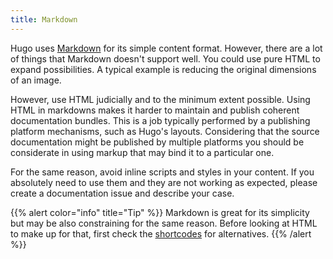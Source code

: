 ```yaml
---
title: Markdown
---
```


Hugo uses [Markdown](https://www.markdownguide.org/) for its simple content format. However, there are a lot of things that Markdown 
doesn't support well. You could use pure HTML to expand possibilities. A typical example is reducing
the original dimensions of an image.

However, use HTML judicially and to the minimum extent possible. Using HTML in markdowns makes it
harder to maintain and publish coherent documentation bundles. This is a job typically performed by
a publishing platform mechanisms, such as Hugo's layouts. Considering that the source documentation
might be published by multiple platforms you should be considerate in using markup that may bind it 
to a particular one.

For the same reason, avoid inline scripts and styles in your content. If you absolutely need to use them and they are not working as expected, please create a documentation issue and describe your case.

{{% alert color="info" title="Tip" %}}
Markdown is great for its simplicity but may be also constraining for the same reason. Before looking at HTML to make up for that, first check the [shortcodes](https://github.com/gardener/documentation/blob/master/website/documentation/contribute/20_documentation/30_shortcodes/_index.md) for alternatives.
{{% /alert %}}
